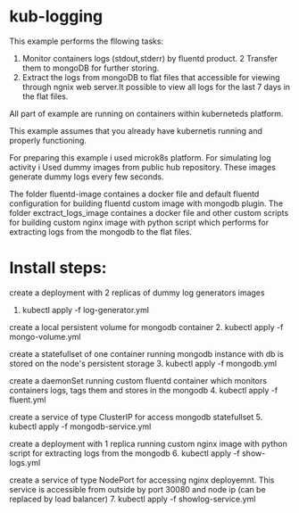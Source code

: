# kub-logging

This example performs the fllowing tasks:

1. Monitor containers logs (stdout,stderr) by fluentd product.
2 Transfer them to mongoDB for further storing.
3. Extract the logs from mongoDB to flat files that accessible for viewing through ngnix web server.It possible to view all logs for the last 7 days in the flat files.


All part of example are running on containers within kuberneteds platform.

This example assumes that you already have kubernetis running and properly functioning.

For preparing this example i used microk8s platform.
For simulating log activity i Used dummy images from public hub repository. These images generate dummy logs every few seconds.

The folder fluentd-image containes a docker file and default fluentd configuration for building fluentd custom image with mongodb plugin.
The folder exctract_logs_image containes a docker file and other custom scripts for building custom nginx image with python script which performs for extracting logs from the mongodb to the flat files.

# Install steps:

 create  a deployment with 2 replicas of dummy log generators images
1. kubectl apply -f log-generator.yml   

 create a local persistent volume for mongodb container
2. kubectl apply -f mongo-volume.yml  

 create a statefullset of one container running mongodb instance  with db is stored on the node's persistent storage
3. kubectl apply -f mongodb.yml 

 create a daemonSet  running custom fluentd container   which monitors containers logs, tags them and stores in the mongodb
4. kubectl apply -f fluent.yml 

create a service of type ClusterIP for access mongodb statefullset
5. kubectl apply -f mongodb-service.yml  

create a deployment with 1 replica running custom nginx image with python script for extracting logs from the mongodb
6. kubectl apply -f show-logs.yml          

 create a service of type NodePort for accessing nginx deployemnt. This service is accessible from outside by port 30080 and node ip (can be replaced by load balancer)
7. kubectl apply -f showlog-service.yml 
